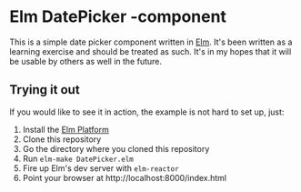 # Elm DatePicker -component

This is a simple date picker component written in [Elm](http://elm-lang.org/). It's been written as a learning exercise and should be treated as such. It's in my hopes that it will be usable by others as well in the future.

## Trying it out

If you would like to see it in action, the example is not hard to set up, just:

1. Install the [Elm Platform](https://github.com/elm-lang/elm-platform)
1. Clone this repository
1. Go the directory where you cloned this repository
1. Run `elm-make DatePicker.elm`
1. Fire up Elm's dev server with `elm-reactor`
1. Point your browser at http://localhost:8000/index.html
